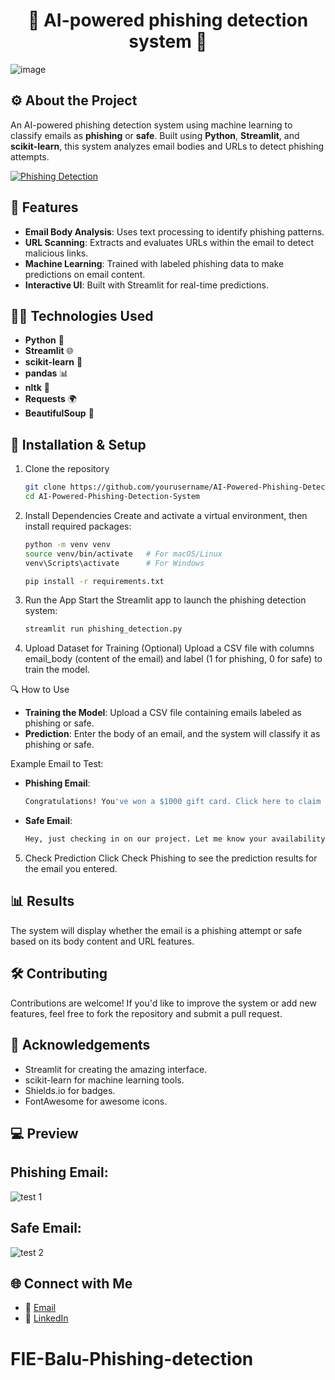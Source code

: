 <h1 align="center"> 🚨 AI-powered phishing detection system 🚨 </h1>

![image](https://github.com/user-attachments/assets/cdfb7afc-6eeb-4fdb-9b26-6bcedc247ff4)


##  ⚙️ About the Project 

An AI-powered phishing detection system using machine learning to classify emails as **phishing** or **safe**. Built using **Python**, **Streamlit**, and **scikit-learn**, this system analyzes email bodies and URLs to detect phishing attempts.

[![Phishing Detection](https://img.shields.io/badge/Phishing%20Detection-Active-brightgreen)](https://ai-powered-phishing-detection-system-ples7i6bq2tzkaguiykzzt.streamlit.app/)

## 🚀 Features

- **Email Body Analysis**: Uses text processing to identify phishing patterns.
- **URL Scanning**: Extracts and evaluates URLs within the email to detect malicious links.
- **Machine Learning**: Trained with labeled phishing data to make predictions on email content.
- **Interactive UI**: Built with Streamlit for real-time predictions.

## 🧑‍💻 Technologies Used

- **Python** 🐍
- **Streamlit** 🌐
- **scikit-learn** 🤖
- **pandas** 📊
- **nltk** 🧠
- **Requests** 🌍
- **BeautifulSoup** 🍲

## 🎯 Installation & Setup

1. Clone the repository
   
   ```bash
   git clone https://github.com/yourusername/AI-Powered-Phishing-Detection-System.git
   cd AI-Powered-Phishing-Detection-System

2. Install Dependencies
   Create and activate a virtual environment, then install required packages:
   ```bash
   python -m venv venv
   source venv/bin/activate   # For macOS/Linux
   venv\Scripts\activate      # For Windows

   pip install -r requirements.txt

3. Run the App
   Start the Streamlit app to launch the phishing detection system:
   ```bash
   streamlit run phishing_detection.py

4. Upload Dataset for Training (Optional)
   Upload a CSV file with columns email_body (content of the email) and label (1 for phishing, 0 for safe) to train the model.

🔍 How to Use

- **Training the Model**: Upload a CSV file containing emails labeled as phishing or safe.
- **Prediction**: Enter the body of an email, and the system will classify it as phishing or safe.

Example Email to Test:

- **Phishing Email**:
  
  ```bash
  Congratulations! You've won a $1000 gift card. Click here to claim your prize: http://phishing.com

- **Safe Email**:

  ```bash
  Hey, just checking in on our project. Let me know your availability for a meeting.

5. Check Prediction
   Click Check Phishing to see the prediction results for the email you entered.

## 📊 Results

The system will display whether the email is a phishing attempt or safe based on its body content and URL features.

## 🛠️ Contributing

Contributions are welcome! If you'd like to improve the system or add new features, feel free to fork the repository and submit a pull request.

## 🙌 Acknowledgements

- Streamlit for creating the amazing interface.
- scikit-learn for machine learning tools.
- Shields.io for badges.
- FontAwesome for awesome icons.

## 💻 Preview 

## Phishing Email:

![test 1](https://github.com/user-attachments/assets/d1bdae97-ee19-4ac1-bd3f-87b98bad89b8)

## Safe Email:

![test 2](https://github.com/user-attachments/assets/dcef2e5c-01d8-4fb3-9343-6e73d7cb3588)


## 🌐 Connect with Me 

- 📧 [Email](mailto:gauravghandat12@gmail.com)
- 💼 [LinkedIn](www.linkedin.com/in/gaurav-ghandat-68a5a22b4)










   
# FIE-Balu-Phishing-detection
